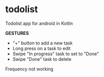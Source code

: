 # todolist
Todolist app for android in Kotlin

**GESTURES**

 * "+" button to add a new task
 * Long press on a task to edit
 * Swipe "In progress" task to set to "Done"
 * Swipe "Done" task to delete
 
Frequency not working
